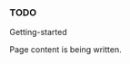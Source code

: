 ﻿<properties
	pageTitle="Getting-started"
    pageName="getting-started"
    parentPageId="13071"
/>

<h3>TODO</h3>
Getting-started

<p>Page content is being written.</p>